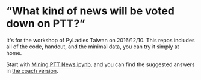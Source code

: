 # “What kind of news will be voted down on PTT?”

It's for the workshop of PyLadies Taiwan on 2016/12/10. This repos includes all
of the code, handout, and the minimal data, you can try it simply at home.

Start with [Mining PTT
News.ipynb](https://github.com/moskytw/mining-news/blob/master/Mining%20PTT%20News.ipynb),
and you can find the suggested answers in [the coach
version](https://github.com/moskytw/mining-news/blob/master/Mining%20PTT%20News%20%E2%80%93%20Coach%20Version.ipynb).
